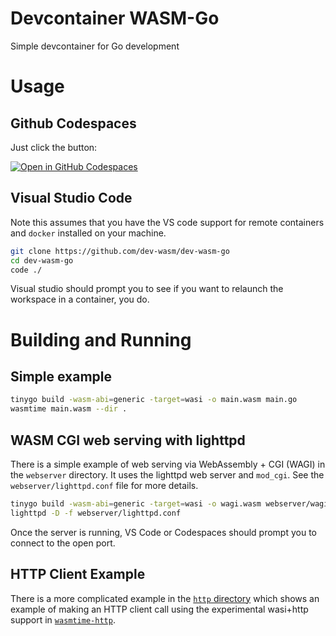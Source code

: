 # Devcontainer WASM-Go
Simple devcontainer for Go development

# Usage

## Github Codespaces
Just click the button:

[![Open in GitHub Codespaces](https://github.com/codespaces/badge.svg)](https://github.com/codespaces/new?hide_repo_select=true&ref=main&repo=575629782)



## Visual Studio Code
Note this assumes that you have the VS code support for remote containers and `docker` installed 
on your machine.

```sh
git clone https://github.com/dev-wasm/dev-wasm-go
cd dev-wasm-go
code ./
```

Visual studio should prompt you to see if you want to relaunch the workspace in a container, you do.

# Building and Running

## Simple example
```sh
tinygo build -wasm-abi=generic -target=wasi -o main.wasm main.go
wasmtime main.wasm --dir .
```

## WASM CGI web serving with lighttpd
There is a simple example of web serving via WebAssembly + CGI (WAGI) in
the `webserver` directory. It uses the lighttpd web server and `mod_cgi`.
See the `webserver/lighttpd.conf` file for more details.

```sh
tinygo build -wasm-abi=generic -target=wasi -o wagi.wasm webserver/wagi.go
lighttpd -D -f webserver/lighttpd.conf
```

Once the server is running, VS Code or Codespaces should prompt you to connect to the open port.

## HTTP Client Example
There is a more complicated example in the [`http` directory](./http/) which shows an example 
of making an HTTP client call using the experimental wasi+http support in [`wasmtime-http`](https://github.com/brendandburns/wasmtime).